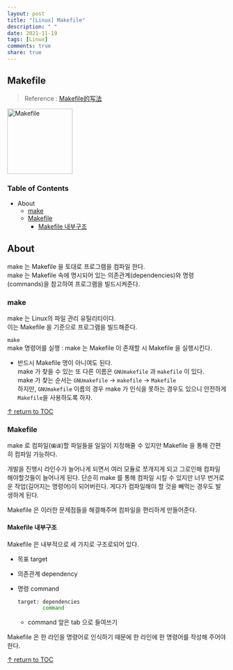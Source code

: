```yaml
---
layout: post
title: "[Linux] Makefile"
description: " "
date: 2021-11-19
tags: [Linux]
comments: true
share: true
---
```



## Makefile
> Reference : [Makefile的写法](https://www.youtube.com/watch?v=E1_uuFWibuM)

<img width="150" alt="Makefile" src="https://user-images.githubusercontent.com/48475824/89472365-39650780-d7bb-11ea-8d40-cddad54e5498.png">


### Table of Contents
- About
  - [make](#make)
  - [Makefile](#makefile)
    - [Makefile 내부구조](#makefile-내부구조)
<!-- 
<img width="637" alt="Original" src="https://user-images.githubusercontent.com/48475824/89475658-92d13480-d7c3-11ea-9b74-a092a3558dc6.png"> -->


## About
make 는 Makefile 을 토대로 프로그램을 컴파일 한다.  
make 는 Makefile 속에 명시되어 있는 의존관계(dependencies)와 명령(commands)을 참고하여 프로그램을 빌드시켜준다.  

### make  
make 는 Linux의 파일 관리 유틸리티이다.  
이는 Makefile 을 기준으로 프로그램을 빌드해준다.  

```make```  
make 명령어를 실행 :  make 는 Makefile 이 존재할 시 Makefile 을 실행시킨다.  
* 반드시 Makefile 명이 아니여도 된다.  
  make 가 찾을 수 있는 또 다른 이름은 ```GNUmakefile``` 과 ```makefile``` 이 있다.  
  make 가 찾는 순서는 ```GNUmakefile``` → ```makefile``` → ```Makefile```  
  하지만, ```GNUmakefile``` 이름의 경우 make 가 인식을 못하는 경우도 있으니 안전하게 ```Makefile```을 사용하도록 하자. 

[↑ return to TOC](#table-of-contents)


### Makefile  
make 로 컴파일(```编译```)할 파일들을 일일이 지정해줄 수 있지만 Makefile 을 통해 간편히 컴파일 가능하다.  

개발을 진행시 라인수가 늘어나게 되면서 여러 모듈로 쪼개지게 되고 그로인해 컴파일 해야할것들이 늘어나게 된다. 단순히 make 를 통해 컴파일 시킬 수 있지만 너무 번거로운 작업(길어지는 명령어)이 되어버린다. 게다가 컴파일해야 할 것을 빼먹는 경우도 발생하게 된다.  

Makefile 은 이러한 문제점들을 해결해주며 컴파일을 편리하게 만들어준다.  


#### Makefile 내부구조 
Makefile 은 내부적으로 세 가지로 구조로되어 있다.  
* 목표 target
* 의존관계 dependency
* 명령 command

    ```bash
    target: dependencies  
            command
    ```
    * command 앞은 tab 으로 들여쓰기  

Makefile 은 한 라인을 명령어로 인식하기 때문에 한 라인에 한 명령어를 작성해 주어야 한다.  

[↑ return to TOC](#table-of-contents)
